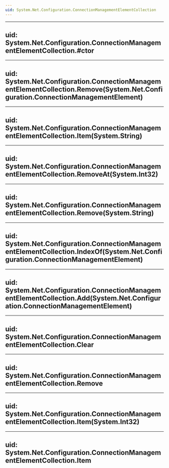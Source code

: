 ```yaml
---
uid: System.Net.Configuration.ConnectionManagementElementCollection
---
```


---
uid: System.Net.Configuration.ConnectionManagementElementCollection.#ctor
---

---
uid: System.Net.Configuration.ConnectionManagementElementCollection.Remove(System.Net.Configuration.ConnectionManagementElement)
---

---
uid: System.Net.Configuration.ConnectionManagementElementCollection.Item(System.String)
---

---
uid: System.Net.Configuration.ConnectionManagementElementCollection.RemoveAt(System.Int32)
---

---
uid: System.Net.Configuration.ConnectionManagementElementCollection.Remove(System.String)
---

---
uid: System.Net.Configuration.ConnectionManagementElementCollection.IndexOf(System.Net.Configuration.ConnectionManagementElement)
---

---
uid: System.Net.Configuration.ConnectionManagementElementCollection.Add(System.Net.Configuration.ConnectionManagementElement)
---

---
uid: System.Net.Configuration.ConnectionManagementElementCollection.Clear
---

---
uid: System.Net.Configuration.ConnectionManagementElementCollection.Remove
---

---
uid: System.Net.Configuration.ConnectionManagementElementCollection.Item(System.Int32)
---

---
uid: System.Net.Configuration.ConnectionManagementElementCollection.Item
---
